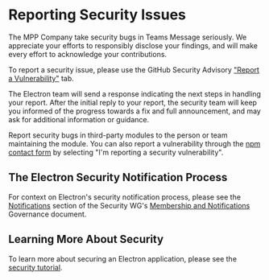 # Reporting Security Issues

The MPP Company take security bugs in Teams Message seriously. We appreciate your efforts to responsibly disclose your findings, and will make every effort to acknowledge your contributions.

To report a security issue, please use the GitHub Security Advisory ["Report a Vulnerability"](https://github.com/electron/electron/security/advisories/new) tab.

The Electron team will send a response indicating the next steps in handling your report. After the initial reply to your report, the security team will keep you informed of the progress towards a fix and full announcement, and may ask for additional information or guidance.

Report security bugs in third-party modules to the person or team maintaining the module. You can also report a vulnerability through the [npm contact form](https://www.npmjs.com/support) by selecting "I'm reporting a security vulnerability".

## The Electron Security Notification Process

For context on Electron's security notification process, please see the [Notifications](https://github.com/electron/governance/blob/main/wg-security/membership-and-notifications.md#notifications) section of the Security WG's [Membership and Notifications](https://github.com/electron/governance/blob/main/wg-security/membership-and-notifications.md) Governance document.

## Learning More About Security

To learn more about securing an Electron application, please see the [security tutorial](docs/tutorial/security.md).
